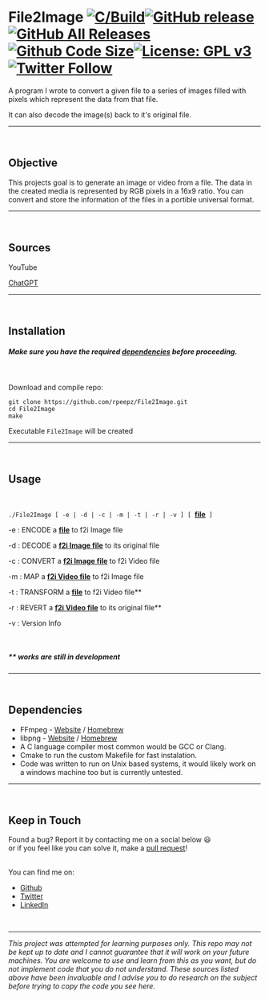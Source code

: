 # File2Image [![C/Build](https://github.com/rpeepz/File2Image/actions/workflows/cbuild.yml/badge.svg)](https://github.com/rpeepz/File2Image/actions/workflows/cbuild.yml)[![GitHub release](https://img.shields.io/github/v/release/rpeepz/File2Image?&include_prereleases)](https://github.com/rpeepz/File2Image/releases)[![GitHub All Releases](https://img.shields.io/github/downloads/rpeepz/File2Image/total.svg)](https://github.com/rpeepz/File2Image/releases/download/v1.1.1/File2Image)[![Github Code Size](https://img.shields.io/github/languages/code-size/rpeepz/File2Image)](https://github.com/rpeepz/File2Image)[![License: GPL v3](https://img.shields.io/badge/License-GPLv3-blue.svg)](https://www.gnu.org/licenses/gpl-3.0)[![Twitter Follow](https://img.shields.io/twitter/follow/papagna94.svg?style=social&label=Follow)](https://twitter.com/papagna94)


A program I wrote to convert a given file to a series of images
filled with pixels which represent the data from that file.

It can also decode the image(s) back to it's original file.

---
<br>

## Objective  
This projects goal is to generate an image or video from a file. The data in the created media is represented by RGB pixels in a 16x9 ratio. You can convert and store the information of the files in a portible universal format.

---
<br>

## Sources
YouTube

[ChatGPT](https://chat.openai.com)

---  
<br>

## Installation
##### Make sure you have the required [dependencies](#dependencies) before proceeding.
<br>

Download and compile repo:  
``` 
git clone https://github.com/rpeepz/File2Image.git  
cd File2Image  
make
```  
Executable `File2Image` will be created  


---
<br>

## Usage
<br>

`./File2Image [ -e | -d | -c | -m | -t | -r | -v ] [ `<ins>__file__</ins>` ]`

-e : ENCODE a <ins>__file__</ins> to f2i Image file

-d : DECODE a <ins>__f2i Image file__</ins> to its original file

-c : CONVERT a <ins>__f2i Image file__</ins> to f2i Video file

-m : MAP a <ins>__f2i Video file__</ins> to f2i Image file

-t : TRANSFORM a <ins>__file__</ins> to f2i Video file**

-r : REVERT a <ins>__f2i Video file__</ins> to its original file**

-v : Version Info

<br>

##### _** works are still in development_
---
<br>

## Dependencies  
* FFmpeg - [Website][FFmpeg.org] / [Homebrew][FFmpeg.brew]
* libpng - [Website][libpng.org] / [Homebrew][libpng.brew]
* A C language compiler most common would be GCC or Clang.
* Cmake to run the custom Makefile for fast instalation.
* Code was written to run on Unix based systems, it would likely work on a windows machine too but is currently untested. 

---
<br>

## Keep in Touch  
Found a bug? Report it by contacting me on a social below  😃  
or if you feel like you can solve it, make a [pull request]!  
<br>  

You can find me on:
* [Github](https://github.com/rpeepz)  
* [Twitter](https://twitter.com/papagna94) 
* [LinkedIn](https://www.linkedin.com/in/rpapagna-510) 
<!-- * [Medium](https://medium.com/@themichaelbrave)  -->
<!-- * [Home] -->

<br>

---

_This project was attempted for learning purposes only. This repo may not be kept up to date and I cannot guarantee that it will work on your future machines. You are welcome to use and learn from this as you want, but do not implement code that you do not understand. These sources listed above have been invaluable and I advise you to do research on the subject before trying to copy the code you see here._

[libpng.org]: http://www.libpng.org/pub/png/libpng.html "libpng.org"
[libpng.brew]: https://formulae.brew.sh/formula/libpng "libpng brew"
[FFmpeg.org]: https://ffmpeg.org "FFmpeg.org"
[FFmpeg.brew]: https://formulae.brew.sh/formula/ffmpeg "FFmpeg brew"
[pull request]: https://github.com/rpeepz/File2Image/pulls "pull away"
